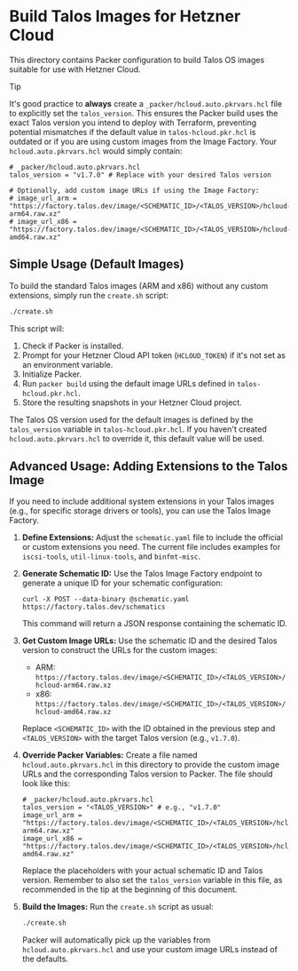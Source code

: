# Build Talos Images for Hetzner Cloud

This directory contains Packer configuration to build Talos OS images suitable for use with Hetzner Cloud.

> [!TIP]
> It's good practice to **always** create a `_packer/hcloud.auto.pkrvars.hcl` file to explicitly set the `talos_version`. This ensures the Packer build uses the exact Talos version you intend to deploy with Terraform, preventing potential mismatches if the default value in `talos-hcloud.pkr.hcl` is outdated or if you are using custom images from the Image Factory.
> Your `hcloud.auto.pkrvars.hcl` would simply contain:
>
> ```hcl
> # _packer/hcloud.auto.pkrvars.hcl
> talos_version = "v1.7.0" # Replace with your desired Talos version
>
> # Optionally, add custom image URLs if using the Image Factory:
> # image_url_arm = "https://factory.talos.dev/image/<SCHEMATIC_ID>/<TALOS_VERSION>/hcloud-arm64.raw.xz"
> # image_url_x86 = "https://factory.talos.dev/image/<SCHEMATIC_ID>/<TALOS_VERSION>/hcloud-amd64.raw.xz"
> ```

## Simple Usage (Default Images)

To build the standard Talos images (ARM and x86) without any custom extensions, simply run the `create.sh` script:

```bash
./create.sh
```

This script will:

1. Check if Packer is installed.
2. Prompt for your Hetzner Cloud API token (`HCLOUD_TOKEN`) if it's not set as an environment variable.
3. Initialize Packer.
4. Run `packer build` using the default image URLs defined in `talos-hcloud.pkr.hcl`.
5. Store the resulting snapshots in your Hetzner Cloud project.

The Talos OS version used for the default images is defined by the `talos_version` variable in `talos-hcloud.pkr.hcl`. If you haven't created `hcloud.auto.pkrvars.hcl` to override it, this default value will be used.

## Advanced Usage: Adding Extensions to the Talos Image

If you need to include additional system extensions in your Talos images (e.g., for specific storage drivers or tools), you can use the Talos Image Factory.

1.  **Define Extensions:**
    Adjust the `schematic.yaml` file to include the official or custom extensions you need. The current file includes examples for `iscsi-tools`, `util-linux-tools`, and `binfmt-misc`.

2.  **Generate Schematic ID:**
    Use the Talos Image Factory endpoint to generate a unique ID for your schematic configuration:

    ```shell
    curl -X POST --data-binary @schematic.yaml https://factory.talos.dev/schematics
    ```

    This command will return a JSON response containing the schematic ID.

3.  **Get Custom Image URLs:**
    Use the schematic ID and the desired Talos version to construct the URLs for the custom images:

    - ARM: `https://factory.talos.dev/image/<SCHEMATIC_ID>/<TALOS_VERSION>/hcloud-arm64.raw.xz`
    - x86: `https://factory.talos.dev/image/<SCHEMATIC_ID>/<TALOS_VERSION>/hcloud-amd64.raw.xz`

    Replace `<SCHEMATIC_ID>` with the ID obtained in the previous step and `<TALOS_VERSION>` with the target Talos version (e.g., `v1.7.0`).

4.  **Override Packer Variables:**
    Create a file named `hcloud.auto.pkrvars.hcl` in this directory to provide the custom image URLs and the corresponding Talos version to Packer. The file should look like this:

    ```hcl
    # _packer/hcloud.auto.pkrvars.hcl
    talos_version = "<TALOS_VERSION>" # e.g., "v1.7.0"
    image_url_arm = "https://factory.talos.dev/image/<SCHEMATIC_ID>/<TALOS_VERSION>/hcloud-arm64.raw.xz"
    image_url_x86 = "https://factory.talos.dev/image/<SCHEMATIC_ID>/<TALOS_VERSION>/hcloud-amd64.raw.xz"
    ```

    Replace the placeholders with your actual schematic ID and Talos version. Remember to also set the `talos_version` variable in this file, as recommended in the tip at the beginning of this document.

5.  **Build the Images:**
    Run the `create.sh` script as usual:
    ```bash
    ./create.sh
    ```
    Packer will automatically pick up the variables from `hcloud.auto.pkrvars.hcl` and use your custom image URLs instead of the defaults.
